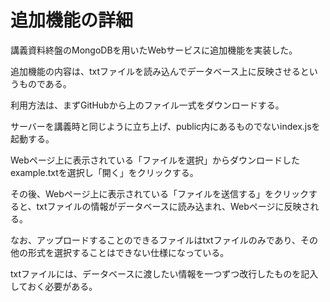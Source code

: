 # 追加機能の詳細
講義資料終盤のMongoDBを用いたWebサービスに追加機能を実装した。

追加機能の内容は、txtファイルを読み込んでデータベース上に反映させるというものである。

利用方法は、まずGitHubから上のファイル一式をダウンロードする。

サーバーを講義時と同じように立ち上げ、public内にあるものでないindex.jsを起動する。

Webページ上に表示されている「ファイルを選択」からダウンロードしたexample.txtを選択し「開く」をクリックする。

その後、Webページ上に表示されている「ファイルを送信する」をクリックすると、txtファイルの情報がデータベースに読み込まれ、Webページに反映される。

なお、アップロードすることのできるファイルはtxtファイルのみであり、その他の形式を選択することはできない仕様になっている。

txtファイルには、データベースに渡したい情報を一つずつ改行したものを記入しておく必要がある。